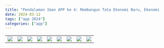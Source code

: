```yaml
---
title: "Pendalaman Iman APP ke 4: Membangun Tata Ekonomi Baru, Ekonomi Ekologis Fransiskus"
date: 2024-03-12
tags: ["app 2024"]
categories: ["app"]
---
```

| | | | | | | | | | 
|---|---|---|---|---|---|---|---|---|
| ![](/img/app12mar24.avif) | ![](/img/app12mar243.avif) |  ![](/img/app12mar244.avif) | ![](/img/app12mar245.avif) | ![](/img/app12mar246.avif) | ![](/img/app12mar249.avif) | ![](/img/app12mar248.avif) | ![](/img/app12mar2410.avif) | ![](/img/app12mar2411.avif) |